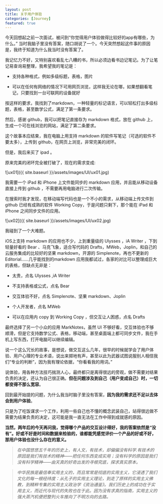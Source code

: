 ```yaml
---
layout: post
title: 关于用户体验
categories: [Journey]
featured: true
---
```


今天回想起之前一次面试，被问到“你觉得用户体验做得比较好的app有哪些，为什么。” 当时我脑子里没有答案，随口胡说了一个。今天突然想起这件事的原因是，我终于知道为什么我当时没有答案了。

我记忆力不好，又特别喜欢看乱七八糟的书，所以必须边看书边记笔记。为了让笔记易查询易整理，我希望我的笔记是：

- 支持各种格式，例如多级标题，表格，图片

- 可以在任何有网络的情况下可用网页浏览，这样我无论在哪，如果想翻看笔记，只要找到一台可联网的设备就好

按这样的要求，我找到了markdown，一种轻量的标记语言，可以轻松打出多级标题，表格，甚至数学公式，满足了第一条要求。

然后，感谢 github，我可以把笔记直接存为 markdown 格式，放在 github 上，生成一个可在线浏览的网站，满足了第二条要求。

这个故事本应结束，我在电脑上用支持 markdown 的软件写笔记（可选的软件不要太多），上传到 github，在网页上浏览，非常完美的闭环。

但是，我后来买了 ipad 。

原来完美的闭环完全被打破了，现在的需求变成:

![ux01]({{ site.baseurl }}/assets/images/UI/ux01.jpg)



我需要一个 iPad 和 iPhone 上文件能同步的 markdown 应用，并且能从移动设备直接上传到 github ，不需要再用电脑进行二次传输。

在搜索时我才发现，在移动端写代码也是一个不小的需求，从移动端上传文件到 github 已经有成熟的软件 Working Copy，于是问题只剩下，那个能在 iPad 和 iPhone 之间同步文件的应用。

![ux02]({{ site.baseurl }}/assets/images/UI/ux02.jpg)

我碰到了一个大难题。



iOS上支持 markdown 的应用也不少，上到重量级的 Ulysses ，iA  Writer ，下到轻量好看的 Bear 、马克飞象，适合写代码的 Drafts，MWeb，Joplin，和自己的云服务集成的比较好的坚果 markdown，开源的 Simplenote，再也不更新的 Editorial……几乎能找到的markdown 应用我都试过，各家的对比可以整理成巨大的表格，但缺点无非是：

- 太贵，点名 Ulysses ,iA Writer

- 不支持表格或公式，点名 Bear

- 交互体验不好，点名 Simplenote、坚果 markdown、Joplin

- 个人开发者，点名 MWeb

- 可以在应用内 copy 到 Working Copy ，但交互让人困惑，点名 Drafts

最终选择了另一个小众的应用 MarkNotes，虽然 UI 不够好看，交互体验也不够顺滑，但是它支持数学公式、表格，移动端，甚至桌面端上都可同步文件，我在手机上写东西，打开电脑可以继续编辑。



说一个这么冗长的故事，是想说，做交互这么几年，很早的时候就学会了用户体验、用户心理的专业术语，说出来掷地有声，甚至以此为武器试图说服别人相信我们“专业的判断”，因为我有理论依据，“你看看我的用词。”



说体验，用各种方法技巧揣测人心，最终都只是离得很远的旁观，做不需要对结果负责的决定，还认为自己很正确。**但在问题涉及到自己（用户变成自己）时，一切都变得不那么宽容**。



回到最开始提的问题，为什么我当时脑子里没有答案，**因为我的需求还不足以去体会到用户体验**。



只是为了吃饭谋求一个工作，利用一些自己也不懂的概念武装自己，站得很远做不需要为结果负责的决定，这可能是我一直无法在工作中得到成就感的原因。

**当然，两年后的今天再问我，觉得哪个产品的交互设计得好，我的答案依然是“没有”。好或不好是时间和数据来检验的，谁都能凭感觉评价一个产品的好或不好，那用户体验也没什么存在的意义。**

> *在中国悠悠五千年的历史上，有人文，有技术，却偏偏没有科学.有技术的原因是我们有技术的精神——把任何东西变成实用；没有科学的原因是我们没有科学精神——由天真的好奇出发的寻根究底，探求真实原本。*

> *中华民族是最信奉实用主义的，而且常常是彻底的实用主义，它浸透了我们文化的每一根经纬度：从孔子的实用主义理论，到走了原样的实用主义佛教，到精粹专集的实用主义政治学《资治通鉴》。我们历史上的成功在于实用主义，而近代与现代的失败也在于此。因为没有求真的指南，实用主义的强大蒸汽机便把整列火车推向了不明方向的去路。* 

